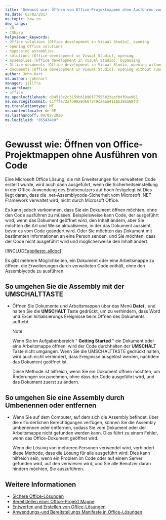 ```yaml
---
title: 'Gewusst wie: Öffnen von Office-Projektmappen ohne Ausführen von Code'
ms.date: 02/02/2017
ms.topic: how-to
dev_langs:
- VB
- CSharp
helpviewer_keywords:
- Office solutions [Office development in Visual Studio], opening
- opening Office solutions
- bypassing assemblies
- solutions [Office development in Visual Studio], opening
- assemblies [Office development in Visual Studio], bypassing
- Office documents [Office development in Visual Studio, opening without running code
- documents [Office development in Visual Studio], opening without running code
author: John-Hart
ms.author: johnhart
manager: jillfra
ms.workload:
- office
ms.openlocfilehash: d84515c2c3159b61b96f77555b23eef0df0ae961
ms.sourcegitcommit: 6cfffa72af599a9d667249caaaa411bb28ea69fd
ms.translationtype: MT
ms.contentlocale: de-DE
ms.lasthandoff: 09/02/2020
ms.locfileid: "85543480"
---
```

# <a name="how-to-open-office-solutions-without-running-code"></a>Gewusst wie: Öffnen von Office-Projektmappen ohne Ausführen von Code
  Eine Microsoft Office Lösung, die mit Erweiterungen für verwalteten Code erstellt wurde, wird auch dann ausgeführt, wenn die Sicherheitseinstellung in der Office-Anwendung des Endbenutzers auf hoch festgelegt ist Dies liegt daran, dass die .net-Assemblycode-Sicherheit vom Microsoft .NET Framework verwaltet wird, nicht durch Microsoft Office.

 Es kann jedoch vorkommen, dass Sie ein Dokument öffnen möchten, ohne den Code ausführen zu müssen. Beispielsweise kann Code, der ausgeführt wird, wenn das Dokument geöffnet wird, den Inhalt ändern, aber Sie möchten die Art und Weise aktualisieren, in der das Dokument aussieht, bevor es vom Code geändert wird. Oder Sie möchten das Dokument mit bestimmten Informationen an eine Person senden, und Sie möchten, dass der Code nicht ausgeführt wird und möglicherweise den Inhalt ändert.

 [!INCLUDE[appliesto_alldoc](../vsto/includes/appliesto-alldoc-md.md)]

 Es gibt mehrere Möglichkeiten, ein Dokument oder eine Arbeitsmappe zu öffnen, die Erweiterungen durch verwalteten Code enthält, ohne den Assemblycode zu ausführen.

## <a name="to-bypass-the-assembly-by-using-the-shift-key"></a>So umgehen Sie die Assembly mit der UMSCHALTTASTE

- Öffnen Sie Dokumente und Arbeitsmappen über das Menü **Datei** , und halten Sie die **UMSCHALT** Taste gedrückt, um zu verhindern, dass Word und Excel Initialisierungs Ereignisse beim Öffnen des Dokuments aufhebt.

    > [!NOTE]
    > Wenn Sie im Aufgabenbereich " **Getting Started** " ein Dokument oder eine Arbeitsmappe öffnen, wird der Code durchhalten der **UMSCHALT** Taste nicht umgangen. Wenn Sie die UMSCHALTTASTE gedrückt halten, wird auch nicht verhindert, dass Ereignisse ausgelöst werden, nachdem das Dokument geöffnet ist.

     Diese Methode ist hilfreich, wenn Sie ein Dokument öffnen möchten, um Änderungen vorzunehmen, ohne dass der Code ausgeführt wird, und das Dokument zuerst zu ändern.

## <a name="to-bypass-an-assembly-by-renaming-or-removing-it"></a>So umgehen Sie eine Assembly durch Umbenennen oder entfernen

- Wenn Sie auf dem Computer, auf dem sich die Assembly befindet, über die erforderlichen Berechtigungen verfügen, können Sie die Assembly umbenennen oder entfernen, sodass Sie vom Dokument oder der Arbeitsmappe nicht gefunden werden kann. Dies führt zu einem Fehler, wenn das Office-Dokument geöffnet wird.

     Wenn die Lösung von mehreren Personen verwendet wird, verhindert diese Methode, dass die Lösung für alle ausgeführt wird. Dies kann hilfreich sein, wenn ein Problem im Code oder auf einem Server gefunden wird, auf den verwiesen wird, und Sie alle Benutzer daran hindern möchten, Sie auszuführen.

## <a name="see-also"></a>Weitere Informationen
- [Sichere Office-Lösungen](../vsto/securing-office-solutions.md)
- [Bereitstellen einer Office-Projekt Mappe](../vsto/deploying-an-office-solution.md)
- [Entwerfen und Erstellen von Office-Lösungen](../vsto/designing-and-creating-office-solutions.md)
- [Anwendungs-und Bereitstellungs Manifeste in Office-Lösungen](../vsto/application-and-deployment-manifests-in-office-solutions.md)

